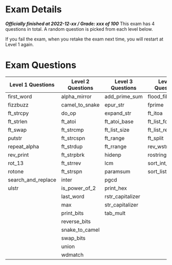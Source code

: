 # Exam Details
***Officially finished at 2022-12-xx / Grade: xxx of 100***
This exam has 4 questions in total. A random question is picked from each level below.

If you fail the exam, when you retake the exam next time, you will restart at Level 1 again.

# Exam Questions
| Level 1 Questions  | Level 2 Questions | Level 3 Questions | Level 4 Questions |
|--------------------|-------------------|-------------------|-------------------|
| first_word         | alpha_mirror      | add_prime_sum     | flood_fill        |
| fizzbuzz           | camel_to_snake    | epur_str          | fprime            |
| ft_strcpy          | do_op             | expand_str        | ft_itoa           |
| ft_strlen          | ft_atoi           | ft_atoi_base      | ft_list_foreach   |
| ft_swap            | ft_strcmp         | ft_list_size      | ft_list_remove_if |
| putstr             | ft_strcspn        | ft_range          | ft_split          |
| repeat_alpha       | ft_strdup         | ft_rrange         | rev_wstr          |
| rev_print          | ft_strpbrk        | hidenp            | rostring          |
| rot_13             | ft_strrev         | lcm               | sort_int_tab      |
| rotone             | ft_strspn         | paramsum          | sort_list         |
| search_and_replace | inter             | pgcd              |                   |
| ulstr              | is_power_of_2     | print_hex         |                   |
|                    | last_word         | rstr_capitalizer  |                   |
|                    | max               | str_capitalizer   |                   |
|                    | print_bits        | tab_mult          |                   |
|                    | reverse_bits      |                   |                   |
|                    | snake_to_camel    |                   |                   |
|                    | swap_bits         |                   |                   |
|                    | union             |                   |                   |
|                    | wdmatch           |                   |                   |

